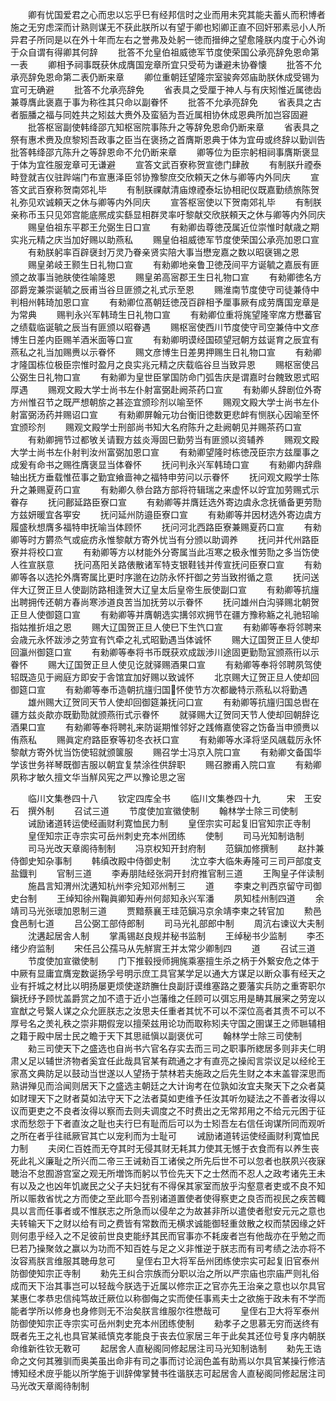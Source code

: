 <!-- { "loadSidebar": true } -->
　　卿有忧国爱君之心而忠以忘乎巳有经邦信时之业而用未究其能夫蓄乆而积博者施之无穷虑深而计熟则谋无不获此朕所以有望于卿也矧卿正直不回奸邪素忌小人所异君子所同是以在外十年而左右之誉弗及处躬一徳而搢绅之望愈隆朕内度于心外询于众自谓有得卿其何辞
　　批答不允皇伯祖威徳军节度使荣国公承亮辞免恩命第一表
　　卿相予祠事既获休成膺国宠章所宜只受苟为谦避未协眷懐
　　批答不允承亮辞免恩命第二表仍断来章
　　卿位重朝廷望隆宗室骏奔郊庙助朕休成受锡为宜可无确避
　　批答不允承亮辞免
　　省表具之受厘于神人与有庆矧惟近属徳齿兼尊膺此褒嘉于事为称徃其只命以副眷怀
　　批答不允承亮辞免
　　省表具之古者脤膰之福与同姓共之矧兹大赉外及蛮貊为吾近属相协休成恩典所加岂容固避
　　批答枢宻副使韩绛邵亢知枢宻院事陈升之等辞免恩命仍断来章
　　省表具之祭有惠术赉及庶黎矧吾政事之臣当在褒扬之首膺斯恩典于体为宜毋或终辞以勤训告批答韩绛邵亢陈升之等辞恩命不允仍断来章
　　卿等位为臣宗躬相祠事膺斯褒显于体为宜徃服宠章可无谦避
　　宣答文武百寮称贺宣徳门肆赦
　　有制朕升禋泰畤登就吉仪驻跸端门布宣惠泽臣邻协豫黎庶交欣頼天之休与卿等内外同庆
　　宣答文武百寮称贺南郊礼毕
　　有制朕祼献清庙燎禋泰坛协相祀仪既嘉勤绩旅陈贺礼弥见欢诚頼天之休与卿等内外同庆
　　宣答枢宻使以下贺南郊礼毕
　　有制朕亲称币玉只见郊宫能底熈成实繇显相群灵率吁黎献交欣朕頼天之休与卿等内外同庆
　　赐皇伯祖东平郡王允弼生日口宣
　　有勑卿齿尊徳茂属近位崇惟时献歳之期实兆元精之庆当加好赐以助燕私
　　赐皇伯祖威徳军节度使荣国公承亮加恩口宣
　　有勑朕躬率百辟襃封万灵乃眷亲贤实陪大事当懋宠嘉之数以昭襃锡之恩
　　赐皇弟岐王颢生日礼物口宣
　　有勑卿地亲鲁卫徳茂间平方诞毓之嘉辰有匪颁之故事当驰肤使徃喻隆恩
　　赐皇弟高宻郡王生日礼物口宣
　　有勑卿徳名方邵爵宠兼崇诞毓之辰甫当谷旦匪颁之礼式示至恩
　　赐淮南节度使守司徒兼侍中判相州韩琦加恩口宣
　　有勑卿位髙朝廷徳茂百辟相予厘事厥有成劳膺国宠章是为常典
　　赐判永兴军韩琦生日礼物口宣
　　有勑卿位重将旄望隆宰席方懋蕃官之绩载临诞毓之辰当有匪颁以昭眷遇
　　赐枢宻使西川节度使守司空兼侍中文彦博生日差内臣赐羊酒米面等口宣
　　有勑卿明谟经国硕望冠朝方兹诞育之辰宜有燕私之礼当加赐赉以示眷怀
　　赐文彦博生日差男押赐生日礼物口宣
　　有勑卿才隆国栋位极臣宗惟时盈月之良实兆元精之庆载临谷旦当致异恩
　　赐枢宻使吕公弼生日礼物口宣
　　有勑卿为皇世臣掌国防命门弧吿庆是谓嘉时台餽致恩式昭厚遇
　　赐观文殿大学士尚书左仆射富弼赴阙茶药口宣
　　有勑卿乆辞剧位外寄方州惟召节之既严想朝旂之甚迩宜颁珍剂以喻至怀
　　赐观文殿大学士尚书左仆射富弼汤药并赐诏口宣
　　有勑卿屏翰元功台衡旧徳数更悲衅有恻朕心因喻至怀宜颁珍剂
　　赐观文殿学士刑部尚书知大名府陈升之赴阙朝见并赐茶药口宣
　　有勑卿拥节过都敂关请觐方兹炎溽固巳勤劳当有匪颁以资辅养
　　赐观文殿大学士尚书左仆射判汝州富弼加恩口宣
　　有勑卿望隆时栋徳茂臣宗方兹厘事之成爰有命书之赐徃膺褒显当体眷怀
　　抚问判永兴军韩琦口宣
　　有勑卿内辞鼎轴出抚方垂载惟莅事之勤宜飨啬神之福特申劳问以示眷怀
　　抚问观文殿学士陈升之兼赐夏药口宣
　　有勑卿久叅台路方部将符辑瑞之来虚怀以竚宜加劳赐式示眷存
　　抚问鄜延路臣寮口宣
　　有勑卿等并膺廷选外寄边虞永念抚循备更劳勚方兹妍暖宜各寕安
　　抚问延州防邉臣寮口宣
　　有勑卿等并因材选外寄边虞方履盛秋想膺多福特申抚喻当体顾怀
　　抚问河北西路臣寮兼赐夏药口宣
　　有勑卿等时方欝烝气或疵疠永惟黎献方寄外忧当有分颁以助调养
　　抚问并代州路臣寮并将校口宣
　　有勑卿等方以材能外分寄属当此冱寒之极永惟劳勚之多当饬使人徃宣朕意
　　抚问髙阳关路俵散诸军特支银鞋钱并传宣抚问臣寮口宣
　　有勑卿等各以选抡外膺寄属比更时序邈在边防永怀扞御之劳当致拊循之意
　　抚问送伴大辽贺正旦人使副防路相逢贺大辽皇太后皇帝生辰使副口宣
　　有勑卿等抗旜出聘拥传还朝方春尚寒渉道良苦当加抚劳以示眷怀
　　抚问雄州白沟驿赐北朝贺正旦人使御筵口宣
　　有勑卿等并膺朝选实搆邻欢拥节在疆方豫称觞之礼驰轺喻指姑推折俎之恩
　　赐大辽国贺正旦人使巳下生饩口宣
　　有勑卿等奉将邻聘来会歳元永怀跋渉之劳宜有饩牵之礼式昭勤遇当体诚怀
　　赐大辽国贺正旦人使却回瀛州御筵口宣
　　有勑卿等奉将书币既获欢成跋渉川途固更勤勚冝颁燕衎以示眷怀
　　赐大辽国贺正旦人使见讫就驿赐酒果口宣
　　有勑卿等奉将邻聘夙驾使轺既造见于阙庭方即安于舎馆宜加好赐以致诚怀
　　北京赐大辽贺正旦人使却回御筵口宣
　　有勑卿等奉币造朝抗旜归国怀使节方次都畿特示燕私以将勤遇
　　雄州赐大辽贺同天节人使却回御筵兼抚问口宣
　　有勑卿等抗旜归国总辔在疆方兹炎歊亦既勤勚就颁燕衎式示眷怀
　　就驿赐大辽贺同天节人使却回朝辞讫酒果口宣
　　有勑卿等奉将聘礼来防诞期惟邻好之践脩嘉使容之饬备当申颁赉以侑燕私
　　赐眞定府路臣寮等初冬衣袄口宣
　　有勑卿等水泽将坚风飊载厉永怀黎献方寄外忧当饬使轺就颁箧服
　　赐召学士冯京入院口宣
　　有勑卿文备国华学该世务祥琴既御吉服以朝宜复禁涂徃供辞职
　　赐召滕甫入院口宣
　　有勑卿夙称才敏久擅文华当觧风宪之严以豫论思之宻














　　临川文集巻四十八
　　钦定四库全书
　　临川文集巻四十九　　　宋　王安石　撰外制
　　召试三道
　　节度使加宣徽使制
　　翰林学士除三司使制
　　诫励诸道转运使经画财利寛恤民力制
　　皇侄宗实可起复旧官知宗正寺制
　　皇侄知宗正寺宗实可岳州刺史充本州团练
　　使制
　　司马光知制诰制
　　司马光改天章阁待制制
　　冯京权知开封府制
　　范鎭加修撰制
　　赵抃兼侍御史知杂事制
　　韩缜改殿中侍御史制
　　沈立李大临朱寿隆可三司戸部度支盐鐡判
　　官制三道
　　李寿朋陆经张洞开封府推官制三道
　　王陶皇子伴读制
　　施昌言知渭州沈遘知杭州李兊知邓州制三
　　道
　　李柬之判西京留守司御史台制
　　王绰知徐州鞠眞卿知寿州何郯知永兴军潘
　　夙知桂州制四道
　　余靖司马光张瓌加恩制三道
　　贾黯蔡襄王珪范鎭冯京余靖李柬之转官加
　　勲邑食邑制七道
　　吕公弼工部侍郎制
　　司马光礼部郎中制
　　周沆右谏议大夫制
　　沈遘起居舎人制
　　掌禹锡赵良规并秘书监制
　　王绰秘书少监制
　　李丕绪少府监制
　　宋任吕公孺马从先觧賔王并太常少卿制四
　　道
　　召试三道
　　节度使加宣徽使制
　　门下推毂授师拥旄乘塞擅生杀之柄于外繋安危之体于中厥有显庸宜膺宠数诞扬孚号明示庶工具官某学足以通大方谋足以断众事有经天之业有扞城之材比以明扬屡更烦使遂跻膴仕良副訏谟维塞路之要藩实兵防之重寄职尔鎭抚纾予顾忧盖爵赏之加不遗于近小岂藩维之任顾可以弭忘用是畴其展宷之劳宠以宣猷之号繄人谋之众允匪朕志之汝思夫任重者其忧不可以不深位高者其责不可以不厚号名之羙礼秩之崇非期假宠以擅荣兹用论功而取称矧夫守国之圉谋王之师聮辅相之籍于殿中居士民之瞻于天下其思祗愼以副褒优可
　　翰林学士除三司使制
　　勑三司使天下之盛选也自尚书六官名存实去而三司之职事所緫居多则非夫仁明肃乂足以辅世济物者奚宜任此哉具官某有疏通之才有直亮之操闳言崇议足以经纶王家髙文典防足以鼓动当世遂以人望扬于禁林若夫施政之后先生财之本末盖甞深思而熟讲殚见而洽闻则居天下之盛选主朝廷之大计询考在位孰如汝宜夫聚天下之众者莫如财理天下之财者莫如法守天下之法者莫如吏维予任汝其听勿疑法之不善者汝得以议而更吏之不良者汝得以察而去则夫调度之不时费出之无常邦用之不给元元困于征求而愁怨于下者直汝之耻也夫行巳有耻而后可以为士矧吾左右信任询谋所同而观听之所在者乎往祗厥官其亡以宠利而为士耻可
　　诫励诸道转运使经画财利寛恤民力制
　　夫闵仁百姓而无夺其时无侵其财无耗其力使其无憾于衣食而有以养生丧死此礼义廉耻之所兴而二帝三王诫勑百工诸侯之所先后世不可以忽者也朕夙兴夜寐聴治不怠囿游宫室之观无所増饰而躬以节俭先天下之士然而不忍人之政考诸先王未有以及之也凶年饥嵗民之父子夫妇犹有不得保其家室而放乎沟壑意者吏或不良不知所以赈救省忧之方而使之至此耶今吾别诸道置使者使得察吏之良否而视民之疾苦輙具以言而任事者或不惟朕志之所急而以侵牟之为故甚非所以遣使者慰安元元之意也夫转输天下之财以给有司之费皆有常数而无横求诚能御轻重敛散之权而禁因缘之奸则何患乎经入之不足彼前世良吏能纾其民而官事亦不耗废者岂有他哉亦在乎勉之而巳若乃操聚敛之赢以为功而不知百姓与足之义非惟逆于朕志而有司考绩之法亦将不汝容焉朕言维服其聴毋怠可
　　皇侄右卫大将军岳州团练使宗实可起复旧官泰州防御使知宗正寺制
　　勑先王纠合宗族而分职以治之所以严宗庙也宗庙严则礼俗成而天下治其事岂可以轻哉今朕选于近属以修宗正之官亦先王治亲之意也以尔具官某惠仁孝恭忠信纯笃故迁厥位以称御侮之实而使任事焉夫士之欲施于政未有不学而能者学所以修身也身修则无不治矣朕言维服尔徃懋哉可
　　皇侄右卫大将军泰州防御使知宗正寺宗实可岳州刺史充本州团练使制
　　勑孝子之思慕无穷而送终有既者先王之礼也具官某祗慎克孝能良于丧去位家居三年于此矣其还位号复序内朝朕命维新徃钦无斁可
　　起居舍人直秘阁同修起居注司马光知制诰制
　　勑先王诰命之文何其雅驯而奥美虽出命非有司之事而讨论润色盖有助焉以尔具官某操行修洁博知经术庻乎能以所学施于训辞俾掌賛书徃谐朕志可起居舎人直秘阁同修起居注司马光改天章阁待制制
